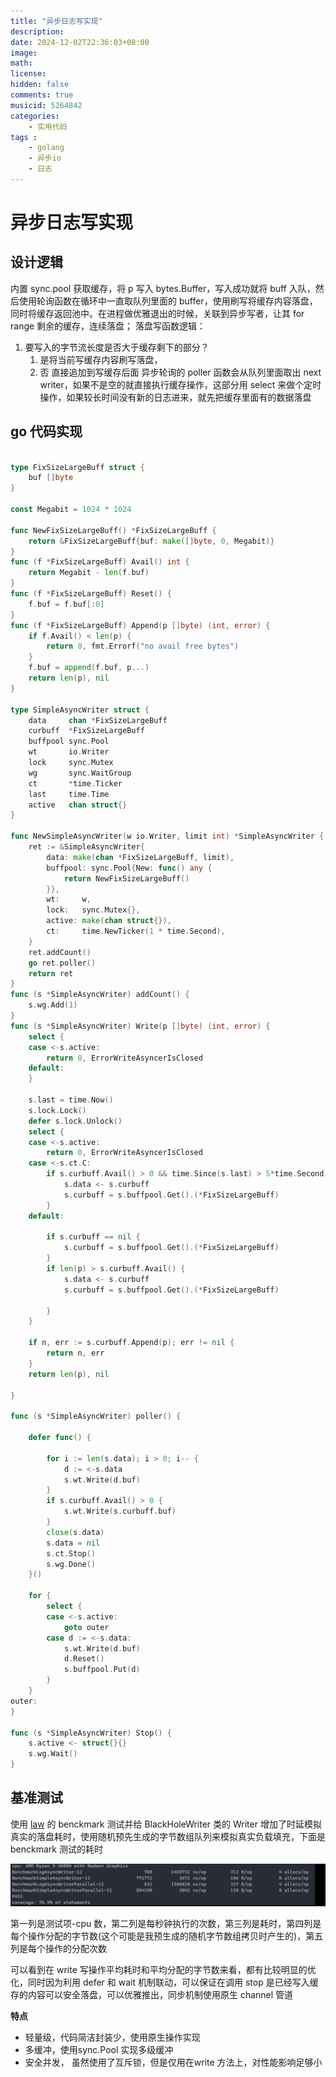 ```yaml
---
title: "异步日志写实现"
description: 
date: 2024-12-02T22:36:03+08:00
image: 
math: 
license: 
hidden: false
comments: true
musicid: 5264842
categories:
    - 实用代码
tags : 
    - golang
    - 异步io
    - 日志
---
```

# 异步日志写实现


## 设计逻辑

内置 sync.pool 获取缓存，将 p 写入 bytes.Buffer，写入成功就将 buff 入队，然后使用轮询函数在循环中一直取队列里面的 buffer，使用刷写将缓存内容落盘，同时将缓存返回池中。在进程做优雅退出的时候，关联到异步写者，让其 for range 剩余的缓存，连续落盘； 落盘写函数逻辑：

1. 要写入的字节流长度是否大于缓存剩下的部分？
   1. 是将当前写缓存内容刷写落盘，
   2. 否 直接追加到写缓存后面 异步轮询的 poller 函数会从队列里面取出 next writer，如果不是空的就直接执行缓存操作，这部分用 select 来做个定时操作，如果较长时间没有新的日志进来，就先把缓存里面有的数据落盘



## go 代码实现

```go

type FixSizeLargeBuff struct {
	buf []byte
}

const Megabit = 1024 * 1024

func NewFixSizeLargeBuff() *FixSizeLargeBuff {
	return &FixSizeLargeBuff{buf: make([]byte, 0, Megabit)}
}
func (f *FixSizeLargeBuff) Avail() int {
	return Megabit - len(f.buf)
}
func (f *FixSizeLargeBuff) Reset() {
	f.buf = f.buf[:0]
}
func (f *FixSizeLargeBuff) Append(p []byte) (int, error) {
	if f.Avail() < len(p) {
		return 0, fmt.Errorf("no avail free bytes")
	}
	f.buf = append(f.buf, p...)
	return len(p), nil
}

type SimpleAsyncWriter struct {
	data     chan *FixSizeLargeBuff
	curbuff  *FixSizeLargeBuff
	buffpool sync.Pool
	wt       io.Writer
	lock     sync.Mutex
	wg       sync.WaitGroup
	ct       *time.Ticker
	last     time.Time
	active   chan struct{}
}

func NewSimpleAsyncWriter(w io.Writer, limit int) *SimpleAsyncWriter {
	ret := &SimpleAsyncWriter{
		data: make(chan *FixSizeLargeBuff, limit),
		buffpool: sync.Pool{New: func() any {
			return NewFixSizeLargeBuff()
		}},
		wt:     w,
		lock:   sync.Mutex{},
		active: make(chan struct{}),
		ct:     time.NewTicker(1 * time.Second),
	}
	ret.addCount()
	go ret.poller()
	return ret
}
func (s *SimpleAsyncWriter) addCount() {
	s.wg.Add(1)
}
func (s *SimpleAsyncWriter) Write(p []byte) (int, error) {
	select {
	case <-s.active:
		return 0, ErrorWriteAsyncerIsClosed
	default:
	}

	s.last = time.Now()
	s.lock.Lock()
	defer s.lock.Unlock()
	select {
	case <-s.active:
		return 0, ErrorWriteAsyncerIsClosed
	case <-s.ct.C:
		if s.curbuff.Avail() > 0 && time.Since(s.last) > 5*time.Second {
			s.data <- s.curbuff
			s.curbuff = s.buffpool.Get().(*FixSizeLargeBuff)
		}
	default:

		if s.curbuff == nil {
			s.curbuff = s.buffpool.Get().(*FixSizeLargeBuff)
		}
		if len(p) > s.curbuff.Avail() {
			s.data <- s.curbuff
			s.curbuff = s.buffpool.Get().(*FixSizeLargeBuff)

		}
	}

	if n, err := s.curbuff.Append(p); err != nil {
		return n, err
	}
	return len(p), nil

}

func (s *SimpleAsyncWriter) poller() {

	defer func() {

		for i := len(s.data); i > 0; i-- {
			d := <-s.data
			s.wt.Write(d.buf)
		}
		if s.curbuff.Avail() > 0 {
			s.wt.Write(s.curbuff.buf)
		}
		close(s.data)
		s.data = nil
		s.ct.Stop()
		s.wg.Done()
	}()

	for {
		select {
		case <-s.active:
			goto outer
		case d := <-s.data:
			s.wt.Write(d.buf)
			d.Reset()
			s.buffpool.Put(d)
		}
	}
outer:
}

func (s *SimpleAsyncWriter) Stop() {
	s.active <- struct{}{}
	s.wg.Wait()
}
```

## 基准测试

使用 [law](https://gitee.com/link?target=https%3A%2F%2Fgithub.com%2Fshengyanli1982%2Flaw) 的 benckmark 测试并给 BlackHoleWriter 类的 Writer 增加了时延模拟真实的落盘耗时，使用随机预先生成的字节数组队列来模拟真实负载填充，下面是 benckmark 测试的耗时

![benchmark 测试结果](asset/alog.png)

第一列是测试项-cpu 数，第二列是每秒钟执行的次数，第三列是耗时，第四列是每个操作分配的字节数(这个可能是我预生成的随机字节数组拷贝时产生的)，第五列是每个操作的分配次数 

可以看到在 write 写操作平均耗时和平均分配的字节数来看，都有比较明显的优化，同时因为利用 defer 和 wait 机制联动，可以保证在调用 stop 是已经写入缓存的内容可以安全落盘，可以优雅推出，同步机制使用原生 channel 管道

**特点**

- 轻量级，代码简洁封装少，使用原生操作实现
- 多缓冲，使用sync.Pool 实现多级缓冲
- 安全并发， 虽然使用了互斥锁，但是仅用在write 方法上，对性能影响足够小
